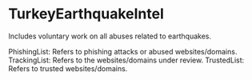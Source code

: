 # TurkeyEarthquakeIntel
Includes voluntary work on all abuses related to earthquakes.

PhishingList: Refers to phishing attacks or abused websites/domains.
TrackingList: Refers to the websites/domains under review.
TrustedList: Refers to trusted websites/domains.
